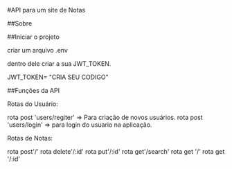 #API para um site de Notas

##Sobre



##Iniciar o projeto 

criar um arquivo .env

dentro dele criar a sua JWT_TOKEN.

JWT_TOKEN= "CRIA SEU CODIGO"

##Funções da API

Rotas do Usuário:

rota post 'users/regiter' => Para criação de novos usuários.
rota post 'users/login' => para login do usuario na aplicação.

Rotas de Notas:

rota post'/'
rota delete'/:id'
rota put'/:id'
rota get'/search'
rota get '/'
rota get '/:id'


